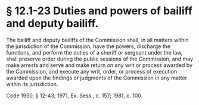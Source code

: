 # § 12.1-23 Duties and powers of bailiff and deputy bailiff.

<p>The bailiff and deputy bailiffs of the Commission shall, in all matters within the jurisdiction of the Commission, have the powers, discharge the functions, and perform the duties of a sheriff or sergeant under the law, shall preserve order during the public sessions of the Commission, and may make arrests and serve and make return on any writ or process awarded by the Commission, and execute any writ, order, or process of execution awarded upon the findings or judgments of the Commission in any matter within its jurisdiction.</p><p>Code 1950, § 12-43; 1971, Ex. Sess., c. 157; 1981, c. 100.</p>